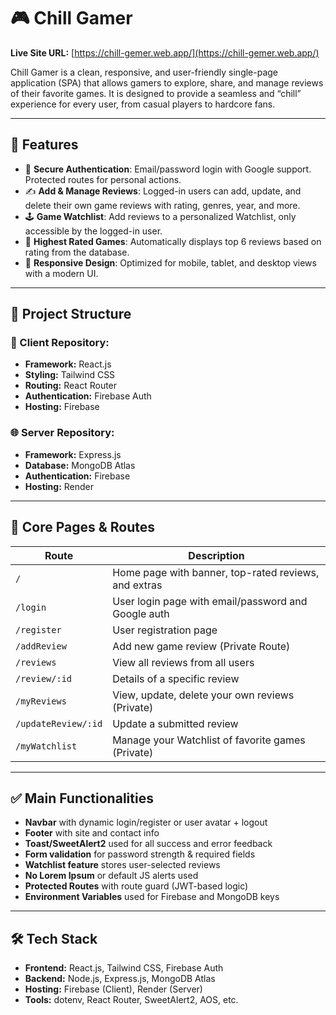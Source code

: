# 🎮 Chill Gamer

**Live Site URL:** [https://chill-gemer.web.app/](https://chill-gemer.web.app/)

Chill Gamer is a clean, responsive, and user-friendly single-page application (SPA) that allows gamers to explore, share, and manage reviews of their favorite games. It is designed to provide a seamless and “chill” experience for every user, from casual players to hardcore fans.

---

## 🚀 Features

- 🔐 **Secure Authentication**: Email/password login with Google support. Protected routes for personal actions.
- ✍️ **Add & Manage Reviews**: Logged-in users can add, update, and delete their own game reviews with rating, genres, year, and more.
- 🕹️ **Game Watchlist**: Add reviews to a personalized Watchlist, only accessible by the logged-in user.
- 🌟 **Highest Rated Games**: Automatically displays top 6 reviews based on rating from the database.
- 📱 **Responsive Design**: Optimized for mobile, tablet, and desktop views with a modern UI.

---

## 📂 Project Structure

### 🔗 Client Repository:
- **Framework:** React.js
- **Styling:** Tailwind CSS
- **Routing:** React Router
- **Authentication:** Firebase Auth
- **Hosting:** Firebase

### 🌐 Server Repository:
- **Framework:** Express.js
- **Database:** MongoDB Atlas
- **Authentication:** Firebase
- **Hosting:** Render

---

## 🧩 Core Pages & Routes

| Route                | Description                                         |
|---------------------|-----------------------------------------------------|
| `/`                 | Home page with banner, top-rated reviews, and extras|
| `/login`            | User login page with email/password and Google auth|
| `/register`         | User registration page                              |
| `/addReview`        | Add new game review (Private Route)                 |
| `/reviews`          | View all reviews from all users                     |
| `/review/:id`       | Details of a specific review                        |
| `/myReviews`        | View, update, delete your own reviews (Private)     |
| `/updateReview/:id` | Update a submitted review                           |
| `/myWatchlist`      | Manage your Watchlist of favorite games (Private)   |

---

## ✅ Main Functionalities

- **Navbar** with dynamic login/register or user avatar + logout
- **Footer** with site and contact info
- **Toast/SweetAlert2** used for all success and error feedback
- **Form validation** for password strength & required fields
- **Watchlist feature** stores user-selected reviews
- **No Lorem Ipsum** or default JS alerts used
- **Protected Routes** with route guard (JWT-based logic)
- **Environment Variables** used for Firebase and MongoDB keys

---

## 🛠️ Tech Stack

- **Frontend:** React.js, Tailwind CSS, Firebase Auth
- **Backend:** Node.js, Express.js, MongoDB Atlas
- **Hosting:** Firebase (Client), Render (Server)
- **Tools:**  dotenv, React Router, SweetAlert2, AOS, etc.


